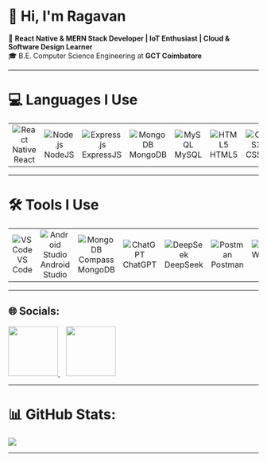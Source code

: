 # 👋 Hi, I'm Ragavan
🚀 **React Native & MERN Stack Developer | IoT Enthusiast | Cloud & Software Design Learner**  
🎓 B.E. Computer Science Engineering at **GCT Coimbatore**

---

# 💻 Languages I Use
<table align="center">
  <tr>
    <td align="center"><img src="https://img.icons8.com/color/48/000000/react-native.png" title="React Native" /><br />React</td>
    <td align="center"><img src="https://img.icons8.com/color/48/000000/nodejs.png" title="Node.js" /><br />NodeJS</td>
    <td align="center"><img src="https://img.icons8.com/color/48/000000/express-js.png" title="Express.js" /><br />ExpressJS</td>
    <td align="center"><img src="https://img.icons8.com/color/48/000000/mongodb.png" title="MongoDB" /><br />MongoDB</td>
    <td align="center"><img src="https://img.icons8.com/color/48/000000/mysql-logo.png" title="MySQL" /><br />MySQL</td>
    <td align="center"><img src="https://img.icons8.com/color/48/000000/html-5.png" title="HTML5" /><br />HTML5</td>
    <td align="center"><img src="https://img.icons8.com/color/48/000000/css3.png" title="CSS3" /><br />CSS3</td>
    <td align="center"><img src="https://img.icons8.com/color/48/000000/javascript.png" title="JavaScript" /><br />JS</td>
    <td align="center"><img src="https://img.icons8.com/color/48/000000/typescript.png" title="TypeScript" /><br />TS</td>
    <td align="center"><img src="https://img.icons8.com/color/48/000000/java-coffee-cup-logo.png" title="Java" /><br />Java</td>
    <td align="center"><img src="https://img.icons8.com/offices/48/php-logo.png" title="PHP" /><br />PHP</td>
  </tr>
</table>


---

# 🛠 Tools I Use
<table>
  <tr>
    <td align="center">
      <img src="https://img.icons8.com/color/48/000000/visual-studio-code-2019.png" title="VS Code" /><br />
      VS Code
    </td>
    <td align="center">
      <img src="https://img.icons8.com/color/48/000000/android-studio.png" title="Android Studio" /><br />
      Android Studio
    </td>
    <td align="center">
      <img src="https://img.icons8.com/color/48/000000/mongodb.png" title="MongoDB Compass" /><br />
      MongoDB
    </td>
    <td align="center">
      <img src="https://img.icons8.com/color/48/000000/chatgpt.png" title="ChatGPT" /><br />
      ChatGPT
    </td>
    <td align="center">
      <img src="https://img.icons8.com/color/48/000000/artificial-intelligence.png" title="DeepSeek" /><br />
      DeepSeek
    </td>
    <td align="center">
      <img src="https://img.icons8.com/dusk/48/postman-api.png" title="Postman" /><br />
      Postman
    </td>
    <td align="center">
      <img src="https://img.icons8.com/color/48/000000/mysql-logo.png" title="MySQL Workbench" /><br />
      MySQL
    </td>
    <td align="center">
      <img src="https://img.icons8.com/color/48/000000/firebase.png" title="Firebase" /><br />
      Firebase
    </td>
    <td align="center">
      <img src="https://img.icons8.com/color/48/000000/amazon-web-services.png" title="AWS" /><br />
      AWS
    </td>
    <td align="center">
      <img src="https://img.icons8.com/color/48/000000/google-cloud.png" title="Google Cloud" /><br />
      Google Cloud
    </td>
  </tr>
</table>


---

## 🌐 Socials:
<a href="https://linkedin.com/in/ragavandevp">
  <img src="https://img.shields.io/badge/LinkedIn-%230077B5.svg?logo=linkedin&logoColor=white" width="100"/>
</a>
&nbsp;&nbsp;
<a href="https://ragavan.vercel.app">
  <img src="https://img.shields.io/badge/Portfolio-%23000000.svg?logo=vercel&logoColor=white" width="100"/>
</a>


---

# 📊 GitHub Stats:
![](https://github-readme-streak-stats.herokuapp.com/?user=ragavanperarasu&theme=one_dark_pro&hide_border=false)

---


<!-- Profile README created with ❤️ -->
